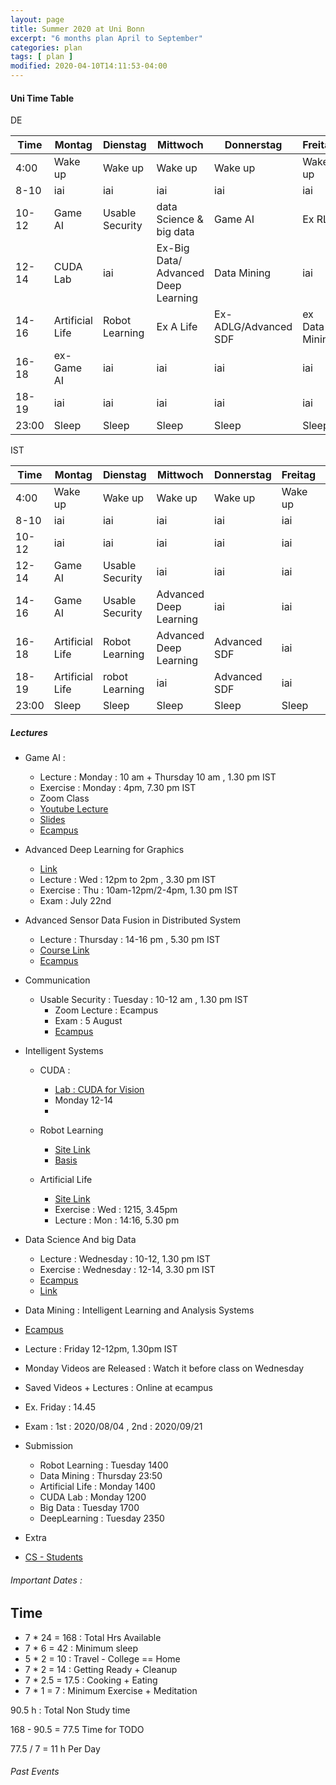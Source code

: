 ```yaml
---
layout: page
title: Summer 2020 at Uni Bonn
excerpt: "6 months plan April to September"
categories: plan
tags: [ plan ]
modified: 2020-04-10T14:11:53-04:00
---
```



#### Uni Time Table

DE

| Time | Montag | Dienstag | Mittwoch | Donnerstag | Freitag | Samstag | Sonntag |
|-------|-------|-------|-------|-------|-------|-------|-------|
| 4:00 | Wake up | Wake up| Wake up | Wake up| Wake up |  Wake up | Wake up|
| 8-10 | iai | iai   |  iai                      | iai          |  iai                |  iai                  |  iai                |
| 10-12 |  Game AI              | Usable Security    | data Science & big data    |     Game AI                    | Ex RL  |   iai               |   iai               |
| 12-14 |     CUDA Lab           |   iai                 |   Ex-Big Data/  Advanced Deep Learning                    |  Data Mining | iai                        |  iai                 |  iai                |
| 14-16 | Artificial Life  | Robot Learning |  Ex A Life  | Ex- ADLG/Advanced SDF | ex Data Mining     |  iai                |  iai               |
| 16-18 |     ex- Game AI           |  iai                |iai      | iai       |  iai                  |     iai             |  iai                |
| 18-19 |      iai          |    iai               | iai      |  iai                      |   iai                   |   iai                 |  iai                 |
| 23:00 |Sleep| Sleep| Sleep| Sleep| Sleep |  Sleep |Sleep |

IST

| Time | Montag | Dienstag | Mittwoch | Donnerstag | Freitag | Samstag | Sonntag |
|-------|-------|-------|-------|-------|-------|-------|-------|
| 4:00 | Wake up | Wake up| Wake up | Wake up| Wake up |  Wake up | Wake up|
| 8-10 | iai | iai   |  iai                      | iai          |  iai                |  iai                  |  iai                |
| 10-12 |  iai              | iai    | iai       |     iai                    | iai  |   iai               |   iai               |
| 12-14 |     Game AI         |   Usable Security                |      iai                    |     iai                  |iai |  iai                 |  iai                |
| 14-16 | Game AI  | Usable Security  |    Advanced Deep Learning                    | iai|    iai              |  iai                |   iai               |
| 16-18 |     Artificial Life    | Robot Learning        | Advanced Deep Learning                |Advanced SDF      |  iai                  |     iai             |  iai                |
| 18-19 |      Artificial Life         |    robot Learning               | iai      |  Advanced SDF                     |   iai                   |   iai                 |  iai                 |
| 23:00 |Sleep| Sleep| Sleep| Sleep| Sleep |  Sleep |Sleep |




##### Lectures

* Game AI  :   
  * Lecture : Monday : 10 am + Thursday 10 am , 1.30 pm IST
  * Exercise : Monday : 4pm, 7.30 pm IST
  * Zoom Class
  * [Youtube Lecture](https://www.youtube.com/playlist?list=PL8NTI-xZ0OWnuFESTicrLL7ZYC3LuwRLA)
  * [Slides](https://www.researchgate.net/project/lectures-on-game-AI)
  * [Ecampus](https://ecampus.uni-bonn.de/goto.php?target=crs_1685072&client_id=ecampus)

* Advanced Deep Learning for Graphics
  * [Link](https://cg.cs.uni-bonn.de/en/teaching/ss-2020/lecture-advanced-deep-learning-for-graphics/)
  * Lecture : Wed : 12pm to 2pm , 3.30 pm IST
  * Exercise : Thu : 10am-12pm/2-4pm, 1.30 pm IST
  * Exam : July 22nd

* Advanced Sensor Data Fusion in Distributed System
  * Lecture : Thursday : 14-16 pm , 5.30 pm IST
  * [Course Link](https://net.cs.uni-bonn.de/wg/sensor-data-and-information-fusion/teaching/st-2020/advanced-sensor-data-fusion/)
  * [Ecampus](https://ecampus.uni-bonn.de/goto.php?target=crs_1665553&client_id=ecampus)


* Communication
  * Usable Security : Tuesday : 10-12 am , 1.30 pm IST
    * Zoom Lecture : Ecampus
    * Exam : 5 August
    * [Ecampus](https://ecampus.uni-bonn.de/goto.php?target=crs_1664668&client_id=ecampus)

* Intelligent Systems

  * CUDA :  
    * [Lab : CUDA for Vision](https://basis.uni-bonn.de/qisserver/rds?state=verpublish&status=init&vmfile=no&publishid=176355&moduleCall=webInfo&publishConfFile=webInfo&publishSubDir=veranstaltung)
    * Monday 12-14
    *  
  * Robot Learning
    * [Site Link](http://ais.uni-bonn.de/SS20/Robot_Learning.html)
    * [Basis](https://basis.uni-bonn.de/qisserver/rds?state=verpublish&status=init&vmfile=no&publishid=176350&moduleCall=webInfo&publishConfFile=webInfo&publishSubDir=veranstaltung)

  * Artificial Life
    * [Site Link](http://ais.uni-bonn.de/SS20/4201_L_AL.html)
    * Exercise : Wed : 1215, 3.45pm  
    * Lecture : Mon : 14:16, 5.30 pm

* Data Science And big Data
  * Lecture : Wednesday : 10-12, 1.30 pm IST
  * Exercise : Wednesday : 12-14, 3.30 pm IST
  * [Ecampus](https://ecampus.uni-bonn.de/goto.php?target=crs_1624387&client_id=ecampus)
  * [Link](https://mlai.cs.uni-bonn.de/teaching)

*  Data Mining  : Intelligent Learning and Analysis Systems
  * [Ecampus](https://ecampus.uni-bonn.de/goto.php?target=crs_1624386&client_id=ecampus)
  * Lecture : Friday 12-12pm, 1.30pm IST
  * Monday Videos are Released : Watch it before class on Wednesday
  * Saved Videos + Lectures  : Online at ecampus
  * Ex. Friday : 14.45
  * Exam : 1st : 2020/08/04  , 2nd : 2020/09/21

* Submission
  * Robot Learning : Tuesday 1400
  * Data Mining : Thursday 23:50
  * Artificial Life : Monday 1400
  * CUDA Lab : Monday 1200
  * Big Data : Tuesday 1700
  * DeepLearning : Tuesday 2350


* Extra

* [CS - Students](https://www.informatik.uni-bonn.de/en/for-students)

###### Important Dates :

## Time


* 7 * 24 = 168 : Total Hrs Available
* 7 * 6  = 42  : Minimum sleep
* 5 * 2  = 10  : Travel - College == Home
* 7 * 2  = 14  : Getting Ready + Cleanup
* 7 * 2.5 = 17.5   : Cooking + Eating
* 7 * 1   = 7   : Minimum Exercise + Meditation

90.5 h : Total Non Study time

168 - 90.5 = 77.5 Time for TODO


77.5 / 7 = 11 h Per Day

###### Past Events
